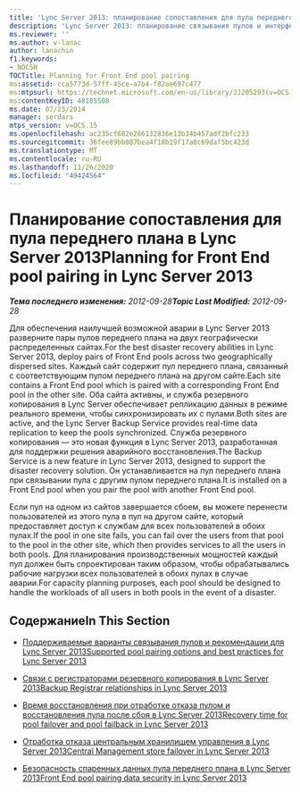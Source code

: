 ```yaml
---
title: 'Lync Server 2013: планирование сопоставления для пула переднего плана'
description: 'Lync Server 2013: планирование связывания пулов и интерфейсов.'
ms.reviewer: ''
ms.author: v-lanac
author: lanachin
f1.keywords:
- NOCSH
TOCTitle: Planning for Front End pool pairing
ms:assetid: cca5773d-57ff-45ce-a7b4-f82ae697c477
ms:mtpsurl: https://technet.microsoft.com/en-us/library/JJ205293(v=OCS.15)
ms:contentKeyID: 48185508
ms.date: 07/23/2014
manager: serdars
mtps_version: v=OCS.15
ms.openlocfilehash: ac235cf682e286132836e13b34b457adf2bfc233
ms.sourcegitcommit: 36fee89bb887bea4f18b19f17a8c69daf5bc423d
ms.translationtype: MT
ms.contentlocale: ru-RU
ms.lasthandoff: 11/26/2020
ms.locfileid: "49424564"
---
```

# <a name="planning-for-front-end-pool-pairing-in-lync-server-2013"></a><span data-ttu-id="7816e-103">Планирование сопоставления для пула переднего плана в Lync Server 2013</span><span class="sxs-lookup"><span data-stu-id="7816e-103">Planning for Front End pool pairing in Lync Server 2013</span></span>

<div data-xmlns="http://www.w3.org/1999/xhtml">

<div class="topic" data-xmlns="http://www.w3.org/1999/xhtml" data-msxsl="urn:schemas-microsoft-com:xslt" data-cs="https://msdn.microsoft.com/">

<div data-asp="https://msdn2.microsoft.com/asp">



</div>

<div id="mainSection">

<div id="mainBody"><span data-ttu-id="7816e-104">

<span> </span></span><span class="sxs-lookup"><span data-stu-id="7816e-104">

<span> </span></span></span>

<span data-ttu-id="7816e-105">_**Тема последнего изменения:** 2012-09-28_</span><span class="sxs-lookup"><span data-stu-id="7816e-105">_**Topic Last Modified:** 2012-09-28_</span></span>

<span data-ttu-id="7816e-106">Для обеспечения наилучшей возможной аварии в Lync Server 2013 разверните пары пулов переднего плана на двух географически распределенных сайтах.</span><span class="sxs-lookup"><span data-stu-id="7816e-106">For the best disaster recovery abilities in Lync Server 2013, deploy pairs of Front End pools across two geographically dispersed sites.</span></span> <span data-ttu-id="7816e-107">Каждый сайт содержит пул переднего плана, связанный с соответствующим пулом переднего плана на другом сайте.</span><span class="sxs-lookup"><span data-stu-id="7816e-107">Each site contains a Front End pool which is paired with a corresponding Front End pool in the other site.</span></span> <span data-ttu-id="7816e-108">Оба сайта активны, и служба резервного копирования в Lync Server обеспечивает репликацию данных в режиме реального времени, чтобы синхронизировать их с пулами.</span><span class="sxs-lookup"><span data-stu-id="7816e-108">Both sites are active, and the Lync Server Backup Service provides real-time data replication to keep the pools synchronized.</span></span> <span data-ttu-id="7816e-109">Служба резервного копирования — это новая функция в Lync Server 2013, разработанная для поддержки решения аварийного восстановления.</span><span class="sxs-lookup"><span data-stu-id="7816e-109">The Backup Service is a new feature in Lync Server 2013, designed to support the disaster recovery solution.</span></span> <span data-ttu-id="7816e-110">Он устанавливается на пул переднего плана при связывании пула с другим пулом переднего плана.</span><span class="sxs-lookup"><span data-stu-id="7816e-110">It is installed on a Front End pool when you pair the pool with another Front End pool.</span></span>

<span data-ttu-id="7816e-111">Если пул на одном из сайтов завершается сбоем, вы можете перенести пользователей из этого пула в пул на другом сайте, который предоставляет доступ к службам для всех пользователей в обоих пулах.</span><span class="sxs-lookup"><span data-stu-id="7816e-111">If the pool in one site fails, you can fail over the users from that pool to the pool in the other site, which then provides services to all the users in both pools.</span></span> <span data-ttu-id="7816e-112">Для планирования производственных мощностей каждый пул должен быть спроектирован таким образом, чтобы обрабатывались рабочие нагрузки всех пользователей в обоих пулах в случае аварии.</span><span class="sxs-lookup"><span data-stu-id="7816e-112">For capacity planning purposes, each pool should be designed to handle the workloads of all users in both pools in the event of a disaster.</span></span>

<div>

## <a name="in-this-section"></a><span data-ttu-id="7816e-113">Содержание</span><span class="sxs-lookup"><span data-stu-id="7816e-113">In This Section</span></span>

  - [<span data-ttu-id="7816e-114">Поддерживаемые варианты связывания пулов и рекомендации для Lync Server 2013</span><span class="sxs-lookup"><span data-stu-id="7816e-114">Supported pool pairing options and best practices for Lync Server 2013</span></span>](lync-server-2013-supported-pool-pairing-options-and-best-practices.md)

  - [<span data-ttu-id="7816e-115">Связи с регистраторами резервного копирования в Lync Server 2013</span><span class="sxs-lookup"><span data-stu-id="7816e-115">Backup Registrar relationships in Lync Server 2013</span></span>](lync-server-2013-backup-registrar-relationships.md)

  - [<span data-ttu-id="7816e-116">Время восстановления при отработке отказа пулом и восстановления пула после сбоя в Lync Server 2013</span><span class="sxs-lookup"><span data-stu-id="7816e-116">Recovery time for pool failover and pool failback in Lync Server 2013</span></span>](lync-server-2013-recovery-time-for-pool-failover-and-pool-failback.md)

  - [<span data-ttu-id="7816e-117">Отработка отказа центральным хранилищем управления в Lync Server 2013</span><span class="sxs-lookup"><span data-stu-id="7816e-117">Central Management store failover in Lync Server 2013</span></span>](lync-server-2013-central-management-store-failover.md)

  - [<span data-ttu-id="7816e-118">Безопасность спаренных данных пула переднего плана в Lync Server 2013</span><span class="sxs-lookup"><span data-stu-id="7816e-118">Front End pool pairing data security in Lync Server 2013</span></span>](lync-server-2013-front-end-pool-pairing-data-security.md)

<span data-ttu-id="7816e-119"></div>

</div>

<span> </span>

</div>

</div>

</span><span class="sxs-lookup"><span data-stu-id="7816e-119"></div>

</div>

<span> </span>

</div>

</div>

</span></span></div>

